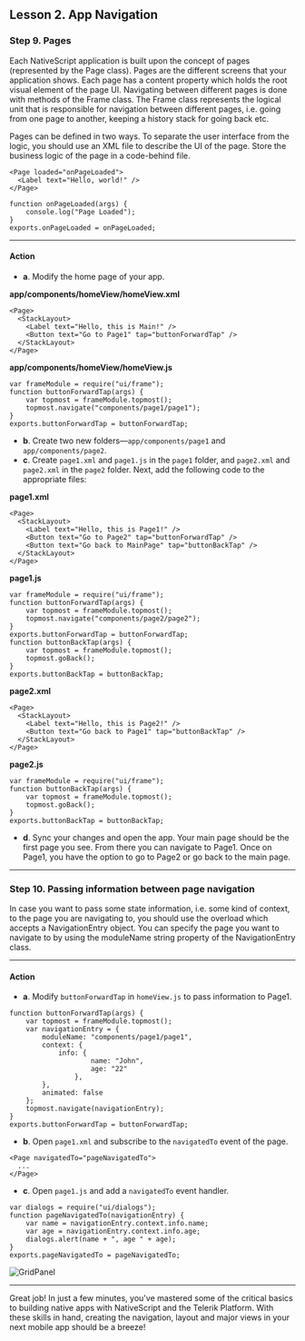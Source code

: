 ## Lesson 2. App Navigation

### Step 9. Pages

Each NativeScript application is built upon the concept of pages (represented by the Page class). Pages are the different screens that your application shows. Each page has a content property which holds the root visual element of the page UI. Navigating between different pages is done with methods of the Frame class. The Frame class represents the logical unit that is responsible for navigation between different pages, i.e. going from one page to another, keeping a history stack for going back etc.

Pages can be defined in two ways. To separate the user interface from the logic, you should use an XML file to describe the UI of the page. Store the business logic of the page in a code-behind file. 

```
<Page loaded="onPageLoaded">
  <Label text="Hello, world!" />
</Page>
```

```
function onPageLoaded(args) {
    console.log("Page Loaded");
}
exports.onPageLoaded = onPageLoaded;
```

<hr data-action="start" />

#### Action

* **a**. Modify the home page of your app.

**app/components/homeView/homeView.xml**
```
<Page>
  <StackLayout>
    <Label text="Hello, this is Main!" />
    <Button text="Go to Page1" tap="buttonForwardTap" />
  </StackLayout>
</Page>
```

**app/components/homeView/homeView.js**
```
var frameModule = require("ui/frame");
function buttonForwardTap(args) {
    var topmost = frameModule.topmost();
    topmost.navigate("components/page1/page1");
}
exports.buttonForwardTap = buttonForwardTap;
```

* **b**. Create two new folders—`app/components/page1` and `app/components/page2`.
* **c**. Create `page1.xml` and `page1.js` in the `page1` folder, and `page2.xml` and `page2.xml` in the `page2` folder. Next, add the following code to the appropriate files:

**page1.xml**
```
<Page>
  <StackLayout>
    <Label text="Hello, this is Page1!" />
    <Button text="Go to Page2" tap="buttonForwardTap" />
    <Button text="Go back to MainPage" tap="buttonBackTap" />
  </StackLayout>
</Page>
```

**page1.js**
```
var frameModule = require("ui/frame");
function buttonForwardTap(args) {
    var topmost = frameModule.topmost();
    topmost.navigate("components/page2/page2");
}
exports.buttonForwardTap = buttonForwardTap;
function buttonBackTap(args) {
    var topmost = frameModule.topmost();
    topmost.goBack();
}
exports.buttonBackTap = buttonBackTap;
```

**page2.xml**
```
<Page>
  <StackLayout>
    <Label text="Hello, this is Page2!" />
    <Button text="Go back to Page1" tap="buttonBackTap" />
  </StackLayout>
</Page>
```

**page2.js**
```
var frameModule = require("ui/frame");
function buttonBackTap(args) {
    var topmost = frameModule.topmost();
    topmost.goBack();
}
exports.buttonBackTap = buttonBackTap;
```

* **d**. Sync your changes and open the app. Your main page should be the first page you see. From there you can navigate to Page1. Once on Page1, you have the option to go to Page2 or go back to the main page.

<hr data-action="end" />

### Step 10. Passing information between page navigation

In case you want to pass some state information, i.e. some kind of context, to the page you are navigating to, you should use the overload which accepts a NavigationEntry object. You can specify the page you want to navigate to by using the moduleName string property of the NavigationEntry class. 

<hr data-action="start" />

#### Action

* **a**. Modify `buttonForwardTap` in `homeView.js` to pass information to Page1.

```
function buttonForwardTap(args) {
    var topmost = frameModule.topmost();
    var navigationEntry = {
        moduleName: "components/page1/page1",
        context: {
            info: {
                    name: "John",
                    age: "22"
                },
        },
        animated: false
    };
    topmost.navigate(navigationEntry);
}
exports.buttonForwardTap = buttonForwardTap;
```

* **b**. Open `page1.xml` and subscribe to the `navigatedTo` event of the page.

```
<Page navigatedTo="pageNavigatedTo">
  ...
</Page>
```

* **c**. Open `page1.js` and add a `navigatedTo` event handler.

```
var dialogs = require("ui/dialogs");
function pageNavigatedTo(navigationEntry) {
    var name = navigationEntry.context.info.name;
    var age = navigationEntry.context.info.age;
    dialogs.alert(name + ", age " + age);
}
exports.pageNavigatedTo = pageNavigatedTo;
```

![GridPanel](images/navigation-with-parameters.png)

<hr data-action="end" />


Great job! In just a few minutes, you've mastered some of the critical basics to building native apps with NativeScript and the Telerik Platform. With these skills in hand, creating the navigation, layout and major views in your next mobile app should be a breeze!